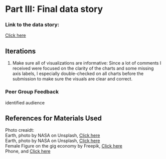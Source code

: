 
# Part III: Final data story

### Link to the data story:
[Click here](https://www.yujanchang.com/femaleuberdriver)


## Iterations

1. Make sure all of visualizations are informative:
Since a lot of comments I received were focused on the clarity of the charts and some missing axis labels, I especially double-checked on all charts before the submission to make sure the visuals are clear and correct.

### Peer Group Feedback

 identified audience 


## References for Materials Used

Photo creaidt:
<br>
Earth, photo by NASA on Unsplash, [Click here](https://unsplash.com/photos/vhSz50AaFAs)
<br>
Earth, photo by NASA on Unsplash, [Click here](https://unsplash.com/photos/N3BQHYOVq5E)
<br>
Female Figure on the gig economy by Freepik, [Click here](https://www.freepik.com/free-vector/group-strong-women-vector_3759790.htm#page=1&query=figur&position=40&from_view=search)
<br>
Phone, and [Click here](https://www.flaticon.com/search?word=phone&type=icon)

